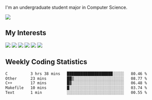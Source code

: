 I'm an undergraduate student major in Computer Science.

![](https://github-readme-stats.vercel.app/api?username=littzhch&theme=radical)

## My Interests

![](https://img.shields.io/badge/Python-3776AB?style=flat&labelColor=FFD43B&logoColor=3776AB&logo=python)
![](https://img.shields.io/badge/C-00599C?style=flat&labelColor=01427d&logoColor=6295cb&logo=c)
![](https://img.shields.io/badge/Rust-ffffff?style=flat&labelColor=ffffff&logoColor=000000&logo=rust)
![](https://img.shields.io/badge/LaTeX-008080?style=flat&labelColor=eeece5&logoColor=008080&logo=latex)
![](https://img.shields.io/badge/OpenGL-5487b2?style=flat&labelColor=ffffff&logoColor=5487b2&logo=opengl)
![](https://img.shields.io/badge/archlinux-1793d1?style=flat&labelColor=333333&logoColor=1793d1&logo=archlinux)

## Weekly Coding Statistics
<!--START_SECTION:waka-->

```txt
C          3 hrs 38 mins   ████████████████████░░░░░   80.46 %
Other      23 mins         ██▒░░░░░░░░░░░░░░░░░░░░░░   08.77 %
C++        17 mins         █▓░░░░░░░░░░░░░░░░░░░░░░░   06.48 %
Makefile   10 mins         █░░░░░░░░░░░░░░░░░░░░░░░░   03.74 %
Text       1 min           ░░░░░░░░░░░░░░░░░░░░░░░░░   00.55 %
```

<!--END_SECTION:waka-->
